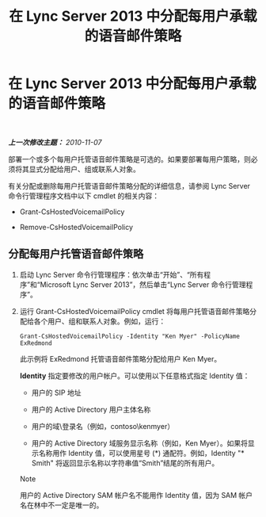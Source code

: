 ﻿---
title: 在 Lync Server 2013 中分配每用户承载的语音邮件策略
TOCTitle: 在 Lync Server 2013 中分配每用户承载的语音邮件策略
ms:assetid: d44c71a0-4407-4ab4-b7e0-d671dde3425f
ms:mtpsurl: https://technet.microsoft.com/zh-cn/library/Gg398919(v=OCS.15)
ms:contentKeyID: 49314349
ms.date: 05/19/2016
mtps_version: v=OCS.15
ms.translationtype: HT
---

# 在 Lync Server 2013 中分配每用户承载的语音邮件策略

 

_**上一次修改主题：** 2010-11-07_

部署一个或多个每用户托管语音邮件策略是可选的。如果要部署每用户策略，则必须将其显式分配给用户、组或联系人对象。

有关分配或删除每用户托管语音邮件策略分配的详细信息，请参阅 Lync Server 命令行管理程序文档中以下 cmdlet 的相关内容：

  - Grant-CsHostedVoicemailPolicy

  - Remove-CsHostedVoicemailPolicy

## 分配每用户托管语音邮件策略

1.  启动 Lync Server 命令行管理程序：依次单击“开始”、“所有程序”和“Microsoft Lync Server 2013”，然后单击“Lync Server 命令行管理程序”。

2.  运行 Grant-CsHostedVoicemailPolicy cmdlet 将每用户托管语音邮件策略分配给各个用户、组和联系人对象。例如，运行：
    
        Grant-CsHostedVoicemailPolicy -Identity "Ken Myer" -PolicyName ExRedmond
    
    此示例将 ExRedmond 托管语音邮件策略分配给用户 Ken Myer。
    
    **Identity** 指定要修改的用户帐户。可以使用以下任意格式指定 Identity 值：
    
      - 用户的 SIP 地址
    
      - 用户的 Active Directory 用户主体名称
    
      - 用户的域\\登录名（例如，contoso\\kenmyer）
    
      - 用户的 Active Directory 域服务显示名称（例如，Ken Myer）。如果将显示名称用作 Identity 值，可以使用星号 (\*) 通配符。例如，Identity "\* Smith" 将返回显示名称以字符串值“Smith”结尾的所有用户。
    
    > [!NOTE]  
    > 用户的 Active Directory SAM 帐户名不能用作 Identity 值，因为 SAM 帐户名在林中不一定是唯一的。
    

